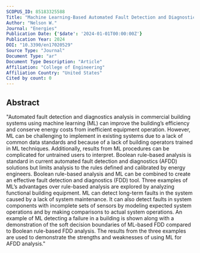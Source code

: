 ```yaml
---
SCOPUS_ID: 85183325588
Title: "Machine Learning-Based Automated Fault Detection and Diagnostics in Building Systems"
Author: "Nelson W."
Journal: "Energies"
Publication Date: {'$date': '2024-01-01T00:00:00Z'}
Publication Year: 2024
DOI: "10.3390/en17020529"
Source Type: "Journal"
Document Type: "ar"
Document Type Description: "Article"
Affiliation: "College of Engineering"
Affiliation Country: "United States"
Cited by count: 0
---
```


## Abstract
"Automated fault detection and diagnostics analysis in commercial building systems using machine learning (ML) can improve the building’s efficiency and conserve energy costs from inefficient equipment operation. However, ML can be challenging to implement in existing systems due to a lack of common data standards and because of a lack of building operators trained in ML techniques. Additionally, results from ML procedures can be complicated for untrained users to interpret. Boolean rule-based analysis is standard in current automated fault detection and diagnostics (AFDD) solutions but limits analysis to the rules defined and calibrated by energy engineers. Boolean rule-based analysis and ML can be combined to create an effective fault detection and diagnostics (FDD) tool. Three examples of ML’s advantages over rule-based analysis are explored by analyzing functional building equipment. ML can detect long-term faults in the system caused by a lack of system maintenance. It can also detect faults in system components with incomplete sets of sensors by modeling expected system operations and by making comparisons to actual system operations. An example of ML detecting a failure in a building is shown along with a demonstration of the soft decision boundaries of ML-based FDD compared to Boolean rule-based FDD analysis. The results from the three examples are used to demonstrate the strengths and weaknesses of using ML for AFDD analysis."
